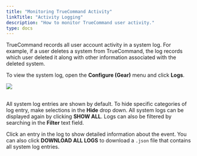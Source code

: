 ```yaml
---
title: "Monitoring TrueCommand Activity"
linkTitle: "Activity Logging"
description: "How to monitor TrueCommand user activity."
type: docs
---
```


TrueCommand records all user account activity in a system log.
For example, if a user deletes a system from TrueCommand, the log records which user deleted it along with other information associated with the deleted system.

To view the system log, open the **Configure (Gear)** menu and click **Logs**.

<img src="/images/tc-logs.png">
<br><br>

All system log entries are shown by default.
To hide specific categories of log entry, make selections in the **Hide** drop down.
All system logs can be displayed again by clicking **SHOW ALL**.
Logs can also be filtered by searching in the **Filter** text field.

Click an entry in the log to show detailed information about the event.
You can also click **DOWNLOAD ALL LOGS** to download a `.json` file that contains all system log entries.
